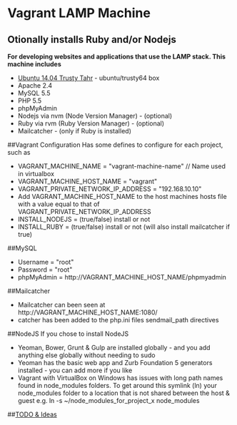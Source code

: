 # Vagrant LAMP Machine  
## Otionally installs Ruby and/or Nodejs
**For developing websites and applications that use the LAMP stack. This machine includes**

* [Ubuntu 14.04 Trusty Tahr](https://vagrantcloud.com/ubuntu/boxes/trusty64) - ubuntu/trusty64 box
* Apache 2.4
* MySQL 5.5
* PHP 5.5
* phpMyAdmin
* Nodejs via nvm (Node Version Manager)  - (optional)
* Ruby via rvm (Ruby Version Manager)  - (optional)
* Mailcatcher  - (only if Ruby is installed)


##Vagrant Configuration
Has some defines to configure for each project, such as
* VAGRANT_MACHINE_NAME = "vagrant-machine-name" // Name used in virtualbox
* VAGRANT_MACHINE_HOST_NAME = "vagrant"
* VAGRANT_PRIVATE_NETWORK_IP_ADDRESS = "192.168.10.10"
* Add VAGRANT_MACHINE_HOST_NAME to the host machines hosts file with a value equal to that of VAGRANT_PRIVATE_NETWORK_IP_ADDRESS
* INSTALL_NODEJS = (true/false) install or not
* INSTALL_RUBY = (true/false) install or not (will also install mailcatcher if true)


##MySQL
* Username = "root"
* Password = "root"
* phpMyAdmin = http://VAGRANT_MACHINE_HOST_NAME/phpmyadmin


##Mailcatcher
* Mailcatcher can been seen at http://VAGRANT_MACHINE_HOST_NAME:1080/
* catcher has been added to the php.ini files sendmail_path directives

##NodeJS
If you chose to install NodeJS
* Yeoman, Bower, Grunt & Gulp are installed globally - and you add anything else globally without needing to sudo
* Yeoman has the basic web app and Zurb Foundation 5 generators installed - you can add more if you like
* Vagrant with VirtualBox on Windows has issues with long path names found in node_modules folders. To get around this symlink (ln) your node_modules folder to a location that is not shared between the host & guest e.g. ln -s ~/node_modules_for_project_x node_modules

##[TODO & Ideas](todo.md)
